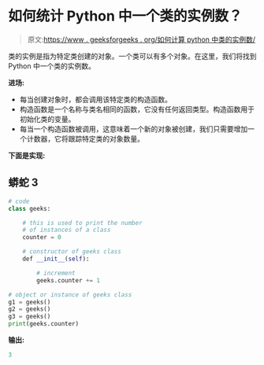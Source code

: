 # 如何统计 Python 中一个类的实例数？

> 原文:[https://www . geeksforgeeks . org/如何计算 python 中类的实例数/](https://www.geeksforgeeks.org/how-to-count-number-of-instances-of-a-class-in-python/)

类的实例是指为特定类创建的对象。一个类可以有多个对象。在这里，我们将找到 Python 中一个类的实例数。

**进场:**

*   每当创建对象时，都会调用该特定类的构造函数。
*   构造函数是一个名称与类名相同的函数，它没有任何返回类型。构造函数用于初始化类的变量。
*   每当一个构造函数被调用，这意味着一个新的对象被创建，我们只需要增加一个计数器，它将跟踪特定类的对象数量。

**下面是实现:**

## 蟒蛇 3

```py
# code
class geeks:

    # this is used to print the number
    # of instances of a class
    counter = 0

    # constructor of geeks class
    def __init__(self):

        # increment
        geeks.counter += 1

# object or instance of geeks class
g1 = geeks()
g2 = geeks()
g3 = geeks()
print(geeks.counter)
```

**输出:**

```py
3
```